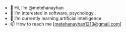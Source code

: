 - 👋 Hi, I’m @metehanayhan
- 👀 I’m interested in software, psychology..
- 🌱 I’m currently learning artificial intelligence
- 📫 How to reach me [metehanayhan1213@gmail.com]
